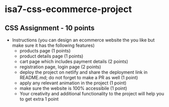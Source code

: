 # isa7-css-ecommerce-project
## CSS Assignment - 10 points
- Instructions (you can design an ecommerce website the you like but make sure it has the following features)
   - products page (1 points) 
   - product details page (1 points)
   - cart page which includes payment details (2 points)
   - registration page, login page (2 points)
   - deploy the project on netlify and share the deployment link in README.md; do not forget to make a PR as well (1 point)
   - apply any relevant animation in the project (1 point)
   - make sure the website is 100% accessibile (1 point)
   - Your creativity and additional functionality to the project will help you to get extra 1 point
  
